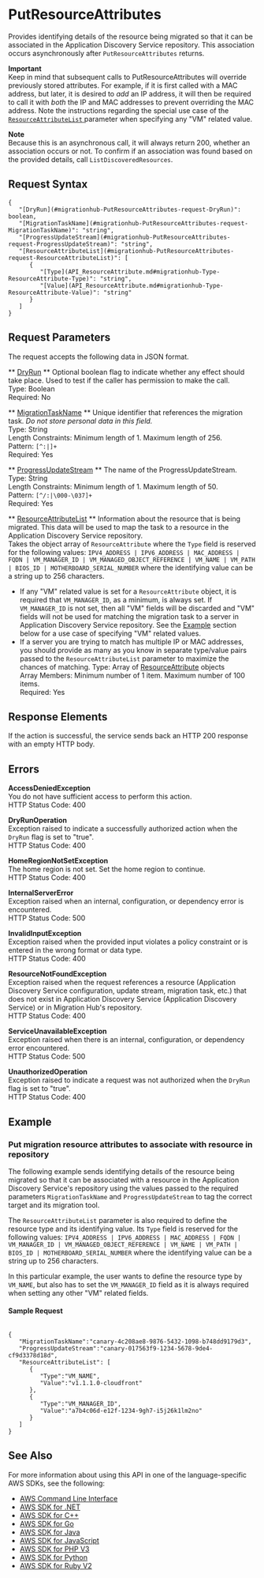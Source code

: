 # PutResourceAttributes<a name="API_PutResourceAttributes"></a>

Provides identifying details of the resource being migrated so that it can be associated in the Application Discovery Service repository\. This association occurs asynchronously after `PutResourceAttributes` returns\.

**Important**  
Keep in mind that subsequent calls to PutResourceAttributes will override previously stored attributes\. For example, if it is first called with a MAC address, but later, it is desired to *add* an IP address, it will then be required to call it with *both* the IP and MAC addresses to prevent overriding the MAC address\.
Note the instructions regarding the special use case of the [ `ResourceAttributeList` ](https://docs.aws.amazon.com/migrationhub/latest/ug/API_PutResourceAttributes.html#migrationhub-PutResourceAttributes-request-ResourceAttributeList) parameter when specifying any "VM" related value\.

**Note**  
Because this is an asynchronous call, it will always return 200, whether an association occurs or not\. To confirm if an association was found based on the provided details, call `ListDiscoveredResources`\.

## Request Syntax<a name="API_PutResourceAttributes_RequestSyntax"></a>

```
{
   "[DryRun](#migrationhub-PutResourceAttributes-request-DryRun)": boolean,
   "[MigrationTaskName](#migrationhub-PutResourceAttributes-request-MigrationTaskName)": "string",
   "[ProgressUpdateStream](#migrationhub-PutResourceAttributes-request-ProgressUpdateStream)": "string",
   "[ResourceAttributeList](#migrationhub-PutResourceAttributes-request-ResourceAttributeList)": [ 
      { 
         "[Type](API_ResourceAttribute.md#migrationhub-Type-ResourceAttribute-Type)": "string",
         "[Value](API_ResourceAttribute.md#migrationhub-Type-ResourceAttribute-Value)": "string"
      }
   ]
}
```

## Request Parameters<a name="API_PutResourceAttributes_RequestParameters"></a>

The request accepts the following data in JSON format\.

 ** [DryRun](#API_PutResourceAttributes_RequestSyntax) **   <a name="migrationhub-PutResourceAttributes-request-DryRun"></a>
Optional boolean flag to indicate whether any effect should take place\. Used to test if the caller has permission to make the call\.  
Type: Boolean  
Required: No

 ** [MigrationTaskName](#API_PutResourceAttributes_RequestSyntax) **   <a name="migrationhub-PutResourceAttributes-request-MigrationTaskName"></a>
Unique identifier that references the migration task\. *Do not store personal data in this field\.*   
Type: String  
Length Constraints: Minimum length of 1\. Maximum length of 256\.  
Pattern: `[^:|]+`   
Required: Yes

 ** [ProgressUpdateStream](#API_PutResourceAttributes_RequestSyntax) **   <a name="migrationhub-PutResourceAttributes-request-ProgressUpdateStream"></a>
The name of the ProgressUpdateStream\.   
Type: String  
Length Constraints: Minimum length of 1\. Maximum length of 50\.  
Pattern: `[^/:|\000-\037]+`   
Required: Yes

 ** [ResourceAttributeList](#API_PutResourceAttributes_RequestSyntax) **   <a name="migrationhub-PutResourceAttributes-request-ResourceAttributeList"></a>
Information about the resource that is being migrated\. This data will be used to map the task to a resource in the Application Discovery Service repository\.  
Takes the object array of `ResourceAttribute` where the `Type` field is reserved for the following values: `IPV4_ADDRESS | IPV6_ADDRESS | MAC_ADDRESS | FQDN | VM_MANAGER_ID | VM_MANAGED_OBJECT_REFERENCE | VM_NAME | VM_PATH | BIOS_ID | MOTHERBOARD_SERIAL_NUMBER` where the identifying value can be a string up to 256 characters\.
+ If any "VM" related value is set for a `ResourceAttribute` object, it is required that `VM_MANAGER_ID`, as a minimum, is always set\. If `VM_MANAGER_ID` is not set, then all "VM" fields will be discarded and "VM" fields will not be used for matching the migration task to a server in Application Discovery Service repository\. See the [Example](https://docs.aws.amazon.com/migrationhub/latest/ug/API_PutResourceAttributes.html#API_PutResourceAttributes_Examples) section below for a use case of specifying "VM" related values\.
+  If a server you are trying to match has multiple IP or MAC addresses, you should provide as many as you know in separate type/value pairs passed to the `ResourceAttributeList` parameter to maximize the chances of matching\.
Type: Array of [ResourceAttribute](API_ResourceAttribute.md) objects  
Array Members: Minimum number of 1 item\. Maximum number of 100 items\.  
Required: Yes

## Response Elements<a name="API_PutResourceAttributes_ResponseElements"></a>

If the action is successful, the service sends back an HTTP 200 response with an empty HTTP body\.

## Errors<a name="API_PutResourceAttributes_Errors"></a>

 **AccessDeniedException**   
You do not have sufficient access to perform this action\.  
HTTP Status Code: 400

 **DryRunOperation**   
Exception raised to indicate a successfully authorized action when the `DryRun` flag is set to "true"\.  
HTTP Status Code: 400

 **HomeRegionNotSetException**   
The home region is not set\. Set the home region to continue\.  
HTTP Status Code: 400

 **InternalServerError**   
Exception raised when an internal, configuration, or dependency error is encountered\.  
HTTP Status Code: 500

 **InvalidInputException**   
Exception raised when the provided input violates a policy constraint or is entered in the wrong format or data type\.  
HTTP Status Code: 400

 **ResourceNotFoundException**   
Exception raised when the request references a resource \(Application Discovery Service configuration, update stream, migration task, etc\.\) that does not exist in Application Discovery Service \(Application Discovery Service\) or in Migration Hub's repository\.  
HTTP Status Code: 400

 **ServiceUnavailableException**   
Exception raised when there is an internal, configuration, or dependency error encountered\.  
HTTP Status Code: 500

 **UnauthorizedOperation**   
Exception raised to indicate a request was not authorized when the `DryRun` flag is set to "true"\.  
HTTP Status Code: 400

## Example<a name="API_PutResourceAttributes_Examples"></a>

### Put migration resource attributes to associate with resource in repository<a name="API_PutResourceAttributes_Example_1"></a>

The following example sends identifying details of the resource being migrated so that it can be associated with a resource in the Application Discovery Service's repository using the values passed to the required parameters `MigrationTaskName` and `ProgressUpdateStream` to tag the correct target and its migration tool\.

The `ResourceAttributeList` parameter is also required to define the resource type and its identifying value\. Its `Type` field is reserved for the following values: `IPV4_ADDRESS | IPV6_ADDRESS | MAC_ADDRESS | FQDN | VM_MANAGER_ID | VM_MANAGED_OBJECT_REFERENCE | VM_NAME | VM_PATH | BIOS_ID | MOTHERBOARD_SERIAL_NUMBER` where the identifying value can be a string up to 256 characters\.

In this particular example, the user wants to define the resource type by `VM_NAME`, but also has to set the `VM_MANAGER_ID` field as it is always required when setting any other "VM" related fields\.

#### Sample Request<a name="API_PutResourceAttributes_Example_1_Request"></a>

```
            
{
   "MigrationTaskName":"canary-4c208ae8-9876-5432-1098-b748dd9179d3",
   "ProgressUpdateStream":"canary-017563f9-1234-5678-9de4-cf9d3378d18d",
   "ResourceAttributeList": [ 
      { 
         "Type":"VM_NAME",
         "Value":"v1.1.1.0-cloudfront"
      },
      { 
         "Type":"VM_MANAGER_ID",
         "Value":"a7b4c06d-e12f-1234-9gh7-i5j26k1lm2no"
      }
   ]
}
```

## See Also<a name="API_PutResourceAttributes_SeeAlso"></a>

For more information about using this API in one of the language\-specific AWS SDKs, see the following:
+  [AWS Command Line Interface](https://docs.aws.amazon.com/goto/aws-cli/AWSMigrationHub-2017-05-31/PutResourceAttributes) 
+  [AWS SDK for \.NET](https://docs.aws.amazon.com/goto/DotNetSDKV3/AWSMigrationHub-2017-05-31/PutResourceAttributes) 
+  [AWS SDK for C\+\+](https://docs.aws.amazon.com/goto/SdkForCpp/AWSMigrationHub-2017-05-31/PutResourceAttributes) 
+  [AWS SDK for Go](https://docs.aws.amazon.com/goto/SdkForGoV1/AWSMigrationHub-2017-05-31/PutResourceAttributes) 
+  [AWS SDK for Java](https://docs.aws.amazon.com/goto/SdkForJava/AWSMigrationHub-2017-05-31/PutResourceAttributes) 
+  [AWS SDK for JavaScript](https://docs.aws.amazon.com/goto/AWSJavaScriptSDK/AWSMigrationHub-2017-05-31/PutResourceAttributes) 
+  [AWS SDK for PHP V3](https://docs.aws.amazon.com/goto/SdkForPHPV3/AWSMigrationHub-2017-05-31/PutResourceAttributes) 
+  [AWS SDK for Python](https://docs.aws.amazon.com/goto/boto3/AWSMigrationHub-2017-05-31/PutResourceAttributes) 
+  [AWS SDK for Ruby V2](https://docs.aws.amazon.com/goto/SdkForRubyV2/AWSMigrationHub-2017-05-31/PutResourceAttributes) 